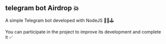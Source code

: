 ## telegram bot Airdrop 💥

A simple Telegram bot developed with NodeJS 👨‍💻🕹


You can participate in the project to improve its development and complete it ✅
